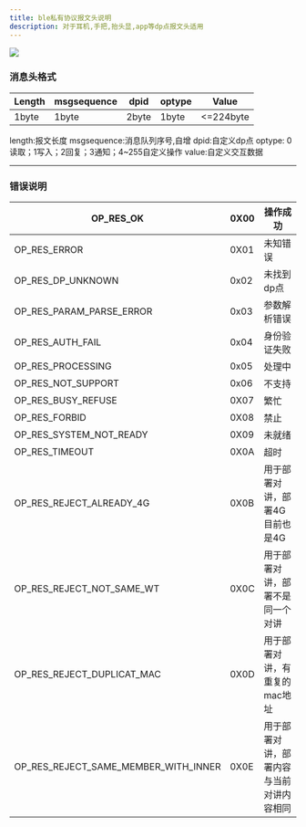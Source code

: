 ```yaml
---
title: ble私有协议报文头说明
description: 对于耳机,手把,抬头显,app等dp点报文头适用
---
```


<img src="https://ntd-1304354671.cos.ap-chengdu.myqcloud.com/mdPicture/hua.png"  />

### 消息头格式

| Length | msgsequence | dpid | optype | Value |
| --- | --- | --- | --- | --- |
| 1byte | 1byte | 2byte | 1byte | <=224byte |

length:报文长度
msgsequence:消息队列序号,自增
dpid:自定义dp点
optype: 0 读取；1写入；2回复；3通知；4~255自定义操作
value:自定义交互数据

---

### 错误说明

| OP_RES_OK | 0X00 | 操作成功 |
| --- | --- | --- |
| OP_RES_ERROR | 0X01 | 未知错误 |
| OP_RES_DP_UNKNOWN | 0x02 | 未找到dp点 |
| OP_RES_PARAM_PARSE_ERROR | 0x03 | 参数解析错误 |
| OP_RES_AUTH_FAIL | 0x04 | 身份验证失败 |
| OP_RES_PROCESSING | 0x05 | 处理中 |
| OP_RES_NOT_SUPPORT | 0x06 | 不支持 |
| OP_RES_BUSY_REFUSE | 0X07 | 繁忙 |
| OP_RES_FORBID | 0X08 | 禁止 |
| OP_RES_SYSTEM_NOT_READY | 0X09 | 未就绪 |
| OP_RES_TIMEOUT | 0X0A | 超时 |
| OP_RES_REJECT_ALREADY_4G | 0X0B  | 用于部署对讲，部署4G目前也是4G |
| OP_RES_REJECT_NOT_SAME_WT | 0X0C | 用于部署对讲，部署不是同一个对讲 |
| OP_RES_REJECT_DUPLICAT_MAC | 0X0D | 用于部署对讲，有重复的mac地址 |
| OP_RES_REJECT_SAME_MEMBER_WITH_INNER | 0X0E | 用于部署对讲，部署内容与当前对讲内容相同 |